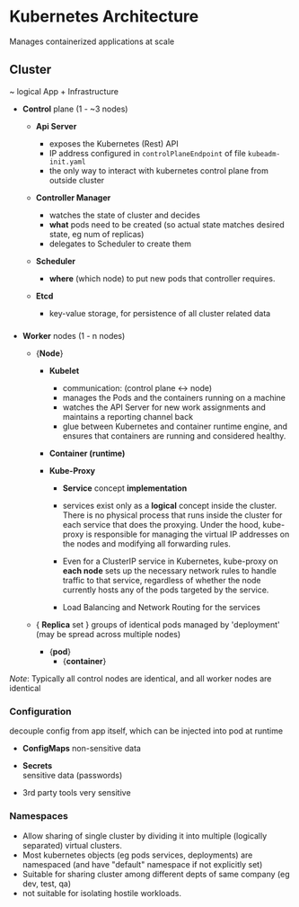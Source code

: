 
# Kubernetes Architecture

Manages containerized applications at scale

## Cluster 

~ logical App + Infrastructure
         
- **Control** plane (1 - ~3 nodes)
 
    - **Api Server**        
        - exposes the Kubernetes (Rest) API 
        -  IP address configured in `controlPlaneEndpoint` of file `kubeadm-init.yaml`
        - the only way to interact with kubernetes control plane from outside cluster

    - **Controller Manager**
        - watches the state of cluster  and decides
        - **what** pods need to be created (so actual state matches desired state, eg num of replicas) 
        - delegates to Scheduler to create them

    - **Scheduler**
        - **where** (which node) to put new pods that controller requires.
                

    - **Etcd**
        - key-value storage, for persistence of all cluster related data
    #####

- **Worker** nodes (1 - n nodes)

     - {**Node**} 
        - **Kubelet**  
            - communication: (control plane <-> node)
            - manages the Pods and the containers running on a machine
            - watches the API Server for new work assignments and maintains a reporting channel back
            - glue between Kubernetes and container runtime engine, and ensures that containers are running and considered healthy.

        - **Container (runtime)** 

        - **Kube-Proxy**
            - **Service** concept **implementation**

            - services exist only as a **logical** concept inside the cluster. There is no physical process that runs inside the cluster for each service that does the proxying. Under the hood, kube-proxy is responsible for managing the virtual IP addresses on the nodes and modifying all forwarding rules.

            - Even for a ClusterIP service in Kubernetes, kube-proxy on **each node** sets up the necessary network rules to handle traffic to that service, regardless of whether the node currently hosts any of the pods targeted by the service.

            - Load Balancing and Network Routing for the services 



    - { **Replica** set }
            groups of identical pods 
            managed by 'deployment'
            (may be spread across multiple nodes)

        - {**pod**}
            - {**container**}


_Note_: Typically all control nodes are identical, and all worker nodes are identical


### Configuration

decouple config from app itself, which can be injected into pod at runtime

- **ConfigMaps** 
    non-sensitive data

- **Secrets**     
    sensitive data (passwords)

- 3rd party tools
    very sensitive

### Namespaces

- Allow sharing of single cluster by dividing it into multiple (logically separated) virtual clusters.
- Most kubernetes objects (eg pods services, deployments) are namespaced (and have "default" namespace if not explicitly set)
- Suitable for sharing cluster among different depts of same company (eg dev, test, qa)
- not suitable for isolating hostile workloads.



